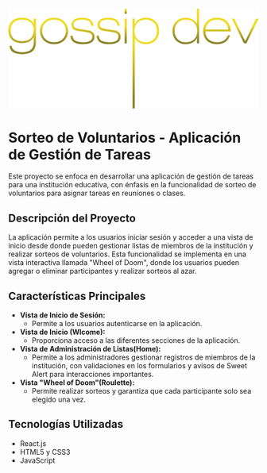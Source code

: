 

![logo](/Ruleta/src/Componentes/navBar/images_navbar/logo.svg)

# Sorteo de Voluntarios - Aplicación de Gestión de Tareas
Este proyecto se enfoca en desarrollar una aplicación de gestión de tareas para una institución educativa, con énfasis en la funcionalidad de sorteo de voluntarios para asignar tareas en reuniones o clases.
## Descripción del Proyecto
La aplicación permite a los usuarios iniciar sesión y acceder a una vista de inicio desde donde pueden gestionar listas de miembros de la institución y realizar sorteos de voluntarios. Esta funcionalidad se implementa en una vista interactiva llamada "Wheel of Doom", donde los usuarios pueden agregar o eliminar participantes y realizar sorteos al azar.
## Características Principales
- **Vista de Inicio de Sesión:**
   - Permite a los usuarios autenticarse en la aplicación.
- **Vista de Inicio (Wlcome):**
   - Proporciona acceso a las diferentes secciones de la aplicación.
- **Vista de Administración de Listas(Home):**
   - Permite a los administradores gestionar registros de miembros de la institución, con validaciones en los formularios y avisos de Sweet Alert para interacciones importantes.
- **Vista "Wheel of Doom"(Roulette):**
   - Permite realizar sorteos  y garantiza que cada participante solo sea elegido una vez.
## Tecnologías Utilizadas
- React.js
- HTML5 y CSS3
- JavaScript
